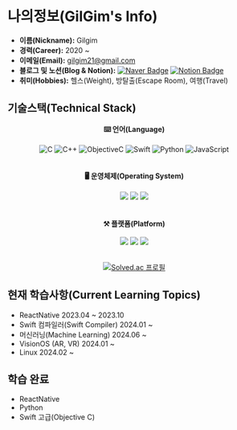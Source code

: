 # 나의정보(GilGim's Info)
- **이름(Nickname):** Gilgim
- **경력(Career):** 2020 ~
- **이메일(Email):** [gilgim21@gmail.com](mailto:gilgim21@gmail.com)
- **블로그 및 노션(Blog & Notion):** [![Naver Badge](https://img.shields.io/badge/-Naver-03C75A?style=flat-square&logo=Naver&logoColor=white&link=https://blog.naver.com/gilgim)](https://blog.naver.com/gilgim)
[![Notion Badge](https://img.shields.io/badge/-Notion-000000?style=flat-square&logo=Notion&logoColor=white&link=https://www.notion.so/Gilgim-a7d04671373e45b6995c26d7b0c029cb?pvs=4)](https://www.notion.so/Gilgim-a7d04671373e45b6995c26d7b0c029cb?pvs=4)
- **취미(Hobbies):** 헬스(Weight), 방탈출(Escape Room), 여행(Travel) 
## 기술스택(Technical Stack)  

<p align = "center">
    <strong>⌨️ 언어(Language)</strong><br><br>
    <img src="https://img.shields.io/badge/-C-555555?style=flat-square&logo=c&logoColor=white" alt="C">
    <img src="https://img.shields.io/badge/-C++-00599C?style=flat-square&logo=c%2B%2B&logoColor=white" alt="C++">
    <img src="https://img.shields.io/badge/-ObjectiveC-43853d?style=flat-square&logo=apple&logoColor=white" alt="ObjectiveC">
    <img src="https://img.shields.io/badge/-Swift-FA7343?style=flat-square&logo=swift&logoColor=white" alt="Swift">
    <img src="https://img.shields.io/badge/-Python-3776AB?style=flat-square&logo=python&logoColor=white" alt="Python">
    <img src="https://img.shields.io/badge/-JavaScript-F7DF1E?style=flat-square&logo=javascript&logoColor=black" alt="JavaScript">
    <br><br><br>
    <strong>🖥️ 운영체제(Operating System)</strong><br><br>
    <img src="https://img.shields.io/badge/-iOS-000000?style=flat-square&logo=ios&logoColor=white">
    <img src="https://img.shields.io/badge/-macOS-000000?style=flat-square&logo=apple&logoColor=white">
    <img src="https://img.shields.io/badge/-Linux-FCC624?style=flat-square&logo=linux&logoColor=black">
    <br><br><br>
    <strong>⚒ 플랫폼(Platform)</strong><br><br>
    <img src="https://img.shields.io/badge/-Xcode-147EFB?style=flat-square&logo=xcode&logoColor=white">
    <img src="https://img.shields.io/badge/-VSCode-007ACC?style=flat-square&logo=visual%20studio%20code&logoColor=white">
    <img src="https://img.shields.io/badge/-Vim-019733?style=flat-square&logo=vim&logoColor=white"><br>
</p><br>
<div align="center">
    <a href="https://solved.ac/gilgim"><img src="http://mazassumnida.wtf/api/generate_badge?boj=gilgim" alt="Solved.ac 프로필"></a>
</div>

## 현재 학습사항(Current Learning Topics)
- ReactNative 2023.04 ~ 2023.10
- Swift 컴파일러(Swift Compiler) 2024.01 ~
- 머신러닝(Machine Learning) 2024.06 ~
- VisionOS (AR, VR) 2024.01 ~
- Linux 2024.02 ~

## 학습 완료
- ReactNative
- Python
- Swift 고급(Objective C)
